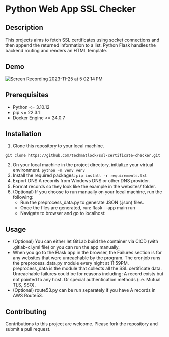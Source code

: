# Python Web App SSL Checker

## Description
This projects aims to fetch SSL certificates using socket connections and then append the returned information to a list.  Python Flask handles the backend routing and renders an HTML template.

## Demo

![Screen Recording 2023-11-25 at 5 02 14 PM](https://github.com/techmatlock/ssl-certificate-checker/assets/2618095/cce7dc09-65b3-43f6-9611-71d27f82c9ec)

## Prerequisites
* Python <= 3.10.12 
* pip <= 22.3.1
* Docker Engine <= 24.0.7

## Installation
1. Clone this repository to your local machine.
```
git clone https://github.com/techmatlock/ssl-certificate-checker.git
```
2. On your local machine in the project directory, initialize your virtual environment. ```python -m venv venv```
3. Install the required packages: ```pip install -r requirements.txt```
4. Export DNS A records from Windows DNS or other DNS provider.
5. Format records so they look like the example in the websites/ folder.
6. (Optional) If you choose to run manually on your local machine, run the following:
   * Run the preprocess_data.py to generate JSON (.json) files.
   * Once the files are generated, run: flask --app main run
   * Navigate to browser and go to localhost:<portnumber>

## Usage

* (Optional) You can either let GitLab build the container via CICD (with .gitlab-ci.yml file) 
   or you can run the app manually.
* When you go to the Flask app in the browser, the Failures section is for any websites 
   that were unreachable by the program.  The cronjob runs the preprocess_data.py module every night at 11:59PM.  
   preprocess_data is the module that collects all the SSL certificate data.
   Unreachable failures could be for reasons including: A record exists but not pointed to any host.  Or special authentication methods (i.e. Mutual TLS, SSO).
* (Optional) route53.py can be run separately if you have A records in AWS Route53.

## Contributing
Contributions to this project are welcome. Please fork the repository and submit a pull request.
